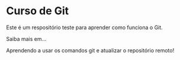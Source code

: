 # Curso de Git

Este é um respositório teste para aprender como funciona o Git.

Saiba mais em...

Aprendendo a usar os comandos git e atualizar o repositório remoto!
